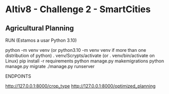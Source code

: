 # AItiv8 - Challenge 2 - SmartCities
## Agricultural Planning

RUN (Estamos a usar Python 3.10)

python -m venv venv                 (or python3.10 -m venv venv if more than one distribution of python)
. venv/Scrypts/activate             (or . venv/bin/activate on Linux)
pip install -r requirements
python manage.py makemigrations
python manage.py migrate
./manage.py runserver

ENDPOINTS

http://127.0.0.1:8000/crop_type
http://127.0.0.1:8000/optimized_planning